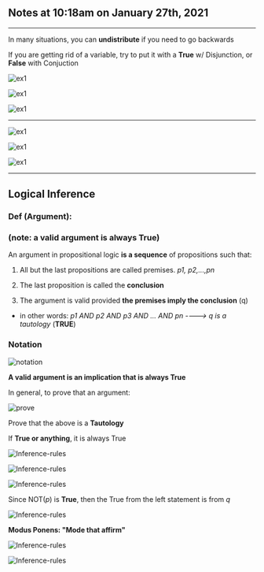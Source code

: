  ## Notes at 10:18am on January 27th, 2021

---

In many situations, you can **undistribute** if you need to go backwards

If you are getting rid of a variable, try to put it with a **True** w/ Disjunction, or **False** with Conjuction

![ex1](./Lect5-img/properties.png)

![ex1](./Lect5-img/ex1.png)

![ex1](./Lect5-img/ex2.png)

---

![ex1](./Lect5-img/practice.png)

![ex1](./Lect5-img/implication.png)

![ex1](./Lect5-img/negation.png)

---

## Logical Inference

### Def (Argument):

### (note: a valid argument is always True)

An argument in propositional logic **is a sequence** of propositions such that:

1) All but the last propositions are called premises. *p1, p2,...,pn*

2) The last proposition is called the **conclusion**

3) The argument is valid provided **the premises imply the conclusion** (q)

- in other words: *p1 AND p2 AND p3 AND ... AND pn ----> q is a tautology* (**TRUE**)

### Notation

![notation](./Lect5-img/notation.png)

**A valid argument is an implication that is always True**

In general, to prove that an argument:

![prove](./Lect5-img/prove.png)

Prove that the above is a **Tautology**

If **True or anything**, it is always True

![Inference-rules](./Lect5-img/Inference-rules.png)

![Inference-rules](./Lect5-img/Inference-rules2.png)

![Inference-rules](./Lect5-img/Inference-rules3.png)

Since NOT(*p*) is **True**, then the True from the left statement is from *q*

![Inference-rules](./Lect5-img/Inference-rules4.png)

**Modus Ponens: "Mode that affirm"**

![Inference-rules](./Lect5-img/Inference-rules5.png)

![Inference-rules](./Lect5-img/Inference-rules6.png)
